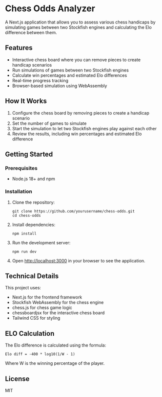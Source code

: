 # Chess Odds Analyzer

A Next.js application that allows you to assess various chess handicaps by simulating games between two Stockfish engines and calculating the Elo difference between them.

## Features

- Interactive chess board where you can remove pieces to create handicap scenarios
- Run simulations of games between two Stockfish engines
- Calculate win percentages and estimated Elo differences
- Real-time progress tracking
- Browser-based simulation using WebAssembly

## How It Works

1. Configure the chess board by removing pieces to create a handicap scenario
2. Set the number of games to simulate
3. Start the simulation to let two Stockfish engines play against each other
4. Review the results, including win percentages and estimated Elo difference

## Getting Started

### Prerequisites

- Node.js 18+ and npm

### Installation

1. Clone the repository:
   ```
   git clone https://github.com/yourusername/chess-odds.git
   cd chess-odds
   ```

2. Install dependencies:
   ```
   npm install
   ```

3. Run the development server:
   ```
   npm run dev
   ```

4. Open [http://localhost:3000](http://localhost:3000) in your browser to see the application.

## Technical Details

This project uses:

- Next.js for the frontend framework
- Stockfish WebAssembly for the chess engine
- chess.js for chess game logic
- chessboardjsx for the interactive chess board
- Tailwind CSS for styling

## ELO Calculation

The Elo difference is calculated using the formula:

```
Elo diff = -400 * log10(1/W - 1)
```

Where W is the winning percentage of the player.

## License

MIT
